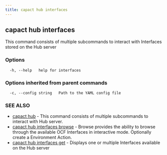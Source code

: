 ```yaml
---
title: capact hub interfaces
---
```


## capact hub interfaces

This command consists of multiple subcommands to interact with Interfaces stored on the Hub server

### Options

```
  -h, --help   help for interfaces
```

### Options inherited from parent commands

```
  -c, --config string   Path to the YAML config file
```

### SEE ALSO

* [capact hub](capact_hub.md)	 - This command consists of multiple subcommands to interact with Hub server.
* [capact hub interfaces browse](capact_hub_interfaces_browse.md)	 - Browse provides the ability to browse through the available OCF Interfaces in interactive mode. Optionally create a Environment Action.
* [capact hub interfaces get](capact_hub_interfaces_get.md)	 - Displays one or multiple Interfaces available on the Hub server

